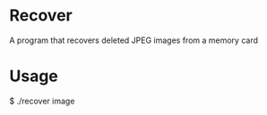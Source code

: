 # Recover
A program that recovers deleted JPEG images from a memory card

# Usage
$ ./recover image

